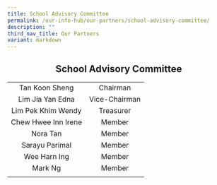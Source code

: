 ```yaml
---
title: School Advisory Committee
permalink: /our-info-hub/our-partners/school-advisory-committee/
description: ""
third_nav_title: Our Partners
variant: markdown
---
```

## <center>School Advisory Committee<center>

|                     |                |
|:--------------------:|:----------------:|
|    Tan Koon Sheng   |    Chairman    |
|   Lim Jia Yan Edna  |  Vice-Chairman |
|  Lim Pek Khim Wendy |    Treasurer   |
| Chew Hwee Inn Irene |     Member     |
|       Nora Tan      |     Member     |
|    Sarayu Parimal   |     Member     |
|     Wee Harn Ing     |     Member    |
|     Mark Ng         |     Member       |
|</center></center>
